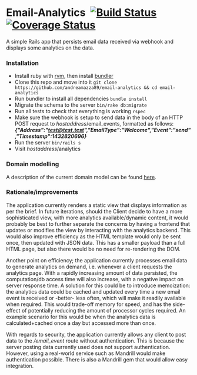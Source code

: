 # Email-Analytics&nbsp;&nbsp;[![Build Status](https://travis-ci.org/andreamazza89/email-analytics.svg?branch=master)](https://travis-ci.org/andreamazza89/email-analytics)&nbsp;[![Coverage Status](https://coveralls.io/repos/github/andreamazza89/email-analytics/badge.svg?branch=master)](https://coveralls.io/github/andreamazza89/email-analytics?branch=master)

A simple Rails app that persists email data received via webhook and displays
some analytics on the data.

### Installation
- Install ruby with [rvm](https://rvm.io/rvm/install), then install [bundler](http://bundler.io/)
- Clone this repo and move into it ```git clone https://github.com/andreamazza89/email-analytics && cd email-analytics```
- Run bundler to install all dependencies ```bundle install```
- Migrate the schema to the server ```bin/rake db:migrate```
- Run all tests to check that everything is working ```rspec```
- Make sure the webhook is setup to send data in the body of an HTTP POST request to *hostaddress*/email_events, formatted as follows: __*{"Address":"test@test.test","EmailType":"Welcome","Event":"send","Timestamp":1432820696}*__
- Run the server ```bin/rails s```
- Visit *hostaddress*/analytics

### Domain modelling
A description of the current domain model can be found [here](https://github.com/andreamazza89/email-analytics/blob/master/docs/domain-model.md).

### Rationale/improvements

The application currently renders a static view  that displays information as per the brief. In future iterations, should the Client decide to have a more sophisticated view, with more analytics available/dynamic content, it would probably be best to further separate the concerns by having a frontend that updates or modifies the view by interacting with the analytics backend. This would also improve efficiency as the HTML template would only be sent once, then updated with JSON data. This has a smaller payload than a full HTML page, but also there would be no need for re-rendering the DOM.  

Another point on efficiency; the application currently processes email data to generate analytics on demand, i.e. whenever a client requests the analytics page. With a rapidly increasing amount of data persisted, the computation/db access time will also increase, with a negative impact on server response time. A solution for this could be to introduce memoization: the analytics data could be cached and updated every time a new email event is received or -better- less often, which will make it readily available when required. This would trade-off memory for speed, and has the side-effect of potentially reducing the amount of processor cycles required. An example scenario for this would be when the analytics data is calculated+cached once a day but accessed more than once.  

With regards to security, the application currently allows any client to post data to the */email_event* route without authentication. This is because the server posting data currently used does not support authentication. However, using a real-world service such as Mandrill would make authentication possible. There is also a Mandrill gem that would allow easy integration.
